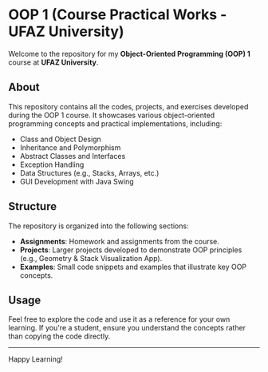 # OOP 1 (Course Practical Works - UFAZ University)

Welcome to the repository for my **Object-Oriented Programming (OOP) 1** course at **UFAZ University**.

## About
This repository contains all the codes, projects, and exercises developed during the OOP 1 course. It showcases various object-oriented programming concepts and practical implementations, including:
- Class and Object Design
- Inheritance and Polymorphism
- Abstract Classes and Interfaces
- Exception Handling
- Data Structures (e.g., Stacks, Arrays, etc.)
- GUI Development with Java Swing

## Structure
The repository is organized into the following sections:
- **Assignments**: Homework and assignments from the course.
- **Projects**: Larger projects developed to demonstrate OOP principles (e.g., Geometry & Stack Visualization App).
- **Examples**: Small code snippets and examples that illustrate key OOP concepts.

## Usage
Feel free to explore the code and use it as a reference for your own learning. If you're a student, ensure you understand the concepts rather than copying the code directly.

---

Happy Learning!